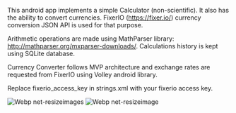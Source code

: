 This android app implements a simple Calculator (non-scientific). It also has the ability to convert currencies. FixerIO (https://fixer.io/) currency conversion JSON API is used for that purpose.

Arithmetic operations are made using MathParser library: http://mathparser.org/mxparser-downloads/. Calculations history is kept using SQLite database.

Currency Converter follows MVP architecture and exchange rates are requested from FixerIO using Volley android library.

Replace fixerio_access_key in strings.xml with your fixerio access key.


![Webp net-resizeimages](https://user-images.githubusercontent.com/58042128/134430395-9fde7299-53be-4902-b308-ce537f357648.jpg)
![Webp net-resizeimage](https://user-images.githubusercontent.com/58042128/134430410-96a8e0f7-ae0d-46ce-ad79-4b2d7cd26da7.jpg)
